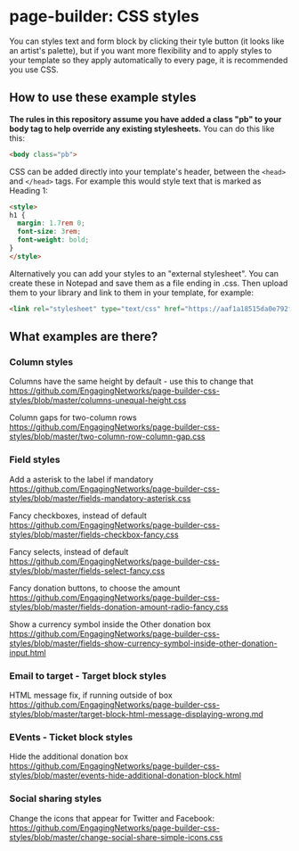 # page-builder: CSS styles

You can styles text and form block by clicking their tyle button (it looks like an artist's palette), but if you want more flexibility and to apply styles to your template so they apply automatically to every page, it is recommended you use CSS.

## How to use these example styles

**The rules in this repository assume you have added a class "pb" to your body tag to help override any existing stylesheets.** You can do this like this:

```html
<body class="pb">
  ```

CSS can be added directly into your template's header, between the ```<head>``` and ```</head>``` tags. For example this would style text that is marked as Heading 1:

```html
<style>
h1 {
  margin: 1.7rem 0;
  font-size: 3rem;
  font-weight: bold;
}
</style>
```

Alternatively you can add your styles to an "external stylesheet". You can create these in Notepad and save them as a file ending in .css. Then upload them to your library and link to them in your template, for example:

```html
<link rel="stylesheet" type="text/css" href="https://aaf1a18515da0e792f78-c27fdabe952dfc357fe25ebf5c8897ee.ssl.cf5.rackcdn.com/1757/example-stylesheet.css?v=1516627625000" />
```

## What examples are there?

### Column styles
Columns have the same height by default - use this to change that https://github.com/EngagingNetworks/page-builder-css-styles/blob/master/columns-unequal-height.css

Column gaps for two-column rows https://github.com/EngagingNetworks/page-builder-css-styles/blob/master/two-column-row-column-gap.css

### Field styles
Add a asterisk to the label if mandatory https://github.com/EngagingNetworks/page-builder-css-styles/blob/master/fields-mandatory-asterisk.css

Fancy checkboxes, instead of default https://github.com/EngagingNetworks/page-builder-css-styles/blob/master/fields-checkbox-fancy.css

Fancy selects, instead of default https://github.com/EngagingNetworks/page-builder-css-styles/blob/master/fields-select-fancy.css

Fancy donation buttons, to choose the amount https://github.com/EngagingNetworks/page-builder-css-styles/blob/master/fields-donation-amount-radio-fancy.css

Show a currency symbol inside the Other donation box https://github.com/EngagingNetworks/page-builder-css-styles/blob/master/fields-show-currency-symbol-inside-other-donation-input.html

### Email to target - Target block styles
HTML message fix, if running outside of box https://github.com/EngagingNetworks/page-builder-css-styles/blob/master/target-block-html-message-displaying-wrong.md

### EVents - Ticket block styles
Hide the additional donation box https://github.com/EngagingNetworks/page-builder-css-styles/blob/master/events-hide-additional-donation-block.html

### Social sharing styles
Change the icons that appear for Twitter and Facebook: https://github.com/EngagingNetworks/page-builder-css-styles/blob/master/change-social-share-simple-icons.css

